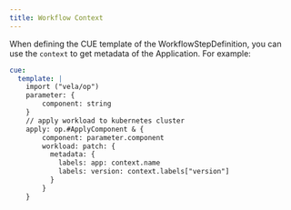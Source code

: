 ```yaml
---
title: Workflow Context
---
```


When defining the CUE template of the WorkflowStepDefinition,
you can use the `context` to get metadata of the Application.
For example:

```yaml
cue:
  template: |
    import ("vela/op")
    parameter: {
        component: string
    }
    // apply workload to kubernetes cluster
    apply: op.#ApplyComponent & {
        component: parameter.component
        workload: patch: {
          metadata: {
            labels: app: context.name
            labels: version: context.labels["version"]
          }
        }
    }
```
